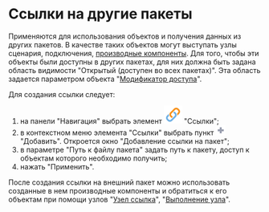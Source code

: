 # Ссылки на другие пакеты

Применяются для использования объектов и получения данных из других пакетов. В качестве таких объектов могут выступать узлы сценария, подключения, [производные компоненты](/app/glossary/derived_component.md). Для того, чтобы эти объекты были доступны в других пакетах, для них должна быть задана область видимости "Открытый (доступен во всех пакетах)". Эта область задается параметром объекта "[Модификатор доступа](/app/glossary/access_modifier.md)".

Для создания ссылки следует:

 1.  на панели "Навигация" выбрать элемент ![](/media/app/icons/system_object_18/system_object_default-19.svg) "Ссылки";
 2.  в контекстном меню элемента "Ссылки" выбрать пункт ![](/media/app/icons/toolbar_18/add_inactive.svg) "Добавить". Откроется окно "Добавление ссылки на пакет";
 3.  в параметре "Путь к файлу пакета" задать путь к пакету, доступ к объектам которого необходимо получить;
 4.  нажать "Применить".

После создания ссылки на внешний пакет можно использовать созданные в нем производные компоненты и обратиться к его объектам при помощи узлов "[Узел ссылка](/app/processors/control/unit-link.md)", "[Выполнение узла](/app/processors/control/execute_node.md)".
